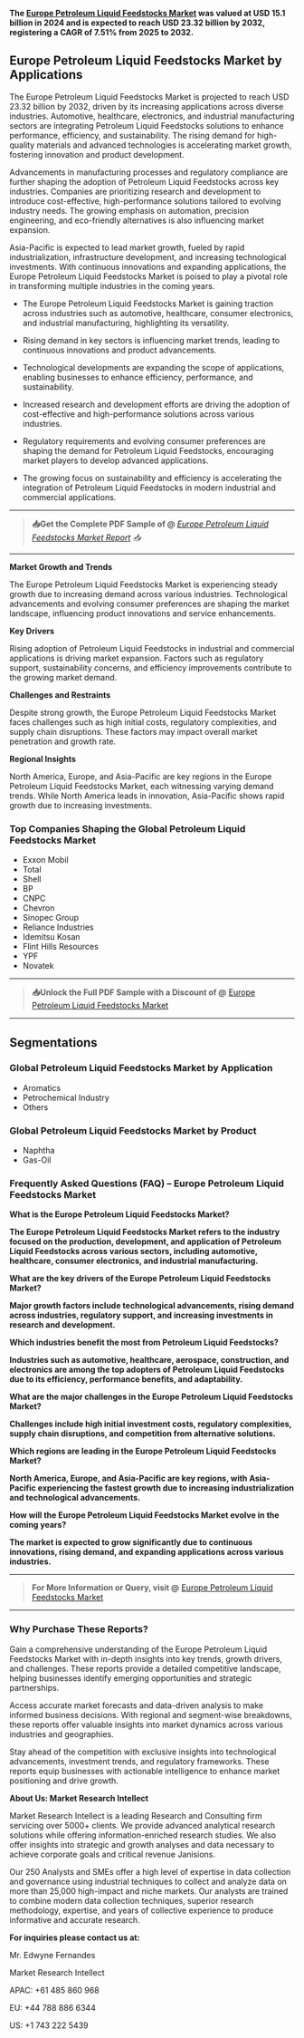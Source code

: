 <p><strong>The <a href="https://www.marketresearchintellect.com/download-sample/?rid=303083&amp;utm_source=Pulse-April-Europe&amp;utm_medium=852">Europe Petroleum Liquid Feedstocks Market</a> was valued at USD 15.1 billion in 2024 and is expected to reach USD 23.32 billion by 2032, registering a CAGR of 7.51% from 2025 to 2032.</strong></p><h2>Europe Petroleum Liquid Feedstocks Market by Applications&nbsp;</h2><p><p>The Europe Petroleum Liquid Feedstocks Market is projected to reach USD 23.32 billion by 2032, driven by its increasing applications across diverse industries. Automotive, healthcare, electronics, and industrial manufacturing sectors are integrating Petroleum Liquid Feedstocks solutions to enhance performance, efficiency, and sustainability. The rising demand for high-quality materials and advanced technologies is accelerating market growth, fostering innovation and product development.</p><p>Advancements in manufacturing processes and regulatory compliance are further shaping the adoption of Petroleum Liquid Feedstocks across key industries. Companies are prioritizing research and development to introduce cost-effective, high-performance solutions tailored to evolving industry needs. The growing emphasis on automation, precision engineering, and eco-friendly alternatives is also influencing market expansion.</p><p>Asia-Pacific is expected to lead market growth, fueled by rapid industrialization, infrastructure development, and increasing technological investments. With continuous innovations and expanding applications, the Europe Petroleum Liquid Feedstocks Market is poised to play a pivotal role in transforming multiple industries in the coming years.</p></p><ul><li><p>The Europe Petroleum Liquid Feedstocks Market is gaining traction across industries such as automotive, healthcare, consumer electronics, and industrial manufacturing, highlighting its versatility.</p></li><li><p>Rising demand in key sectors is influencing market trends, leading to continuous innovations and product advancements.</p></li><li><p>Technological developments are expanding the scope of applications, enabling businesses to enhance efficiency, performance, and sustainability.</p></li><li><p>Increased research and development efforts are driving the adoption of cost-effective and high-performance solutions across various industries.</p></li><li><p>Regulatory requirements and evolving consumer preferences are shaping the demand for Petroleum Liquid Feedstocks, encouraging market players to develop advanced applications.</p></li><li><p>The growing focus on sustainability and efficiency is accelerating the integration of Petroleum Liquid Feedstocks in modern industrial and commercial applications.</p></li></ul><hr /><blockquote><p><strong><span class="font-[700]">📥Get the Complete PDF Sample of @ </span></strong><em><span class="font-[700]"><a href="https://www.marketresearchintellect.com/download-sample/?rid=303083&amp;utm_source=Pulse-April-Europe&amp;utm_medium=852" target="_blank" data-tracking-control-name="article-ssr-frontend-pulse_little-text-block" data-tracking-will-navigate="" data-test-link="">Europe Petroleum Liquid Feedstocks Market Report</a>&nbsp;📥</span></em></p></blockquote><hr /><p class="" data-start="77" data-end="360"><strong data-start="77" data-end="105">Market Growth and Trends</strong></p><p class="" data-start="77" data-end="360">The Europe Petroleum Liquid Feedstocks Market is experiencing steady growth due to increasing demand across various industries. Technological advancements and evolving consumer preferences are shaping the market landscape, influencing product innovations and service enhancements.</p><p class="" data-start="362" data-end="606"><strong data-start="362" data-end="377">Key Drivers</strong></p><p class="" data-start="362" data-end="606">Rising adoption of Petroleum Liquid Feedstocks in industrial and commercial applications is driving market expansion. Factors such as regulatory support, sustainability concerns, and efficiency improvements contribute to the growing market demand.</p><p class="" data-start="608" data-end="849"><strong data-start="608" data-end="637">Challenges and Restraints</strong></p><p class="" data-start="608" data-end="849">Despite strong growth, the Europe Petroleum Liquid Feedstocks Market faces challenges such as high initial costs, regulatory complexities, and supply chain disruptions. These factors may impact overall market penetration and growth rate.</p><p class="" data-start="851" data-end="1095"><strong data-start="851" data-end="872">Regional Insights</strong></p><p class="" data-start="851" data-end="1095">North America, Europe, and Asia-Pacific are key regions in the Europe Petroleum Liquid Feedstocks Market, each witnessing varying demand trends. While North America leads in innovation, Asia-Pacific shows rapid growth due to increasing investments.</p><p><h3>Top Companies Shaping the Global Petroleum Liquid Feedstocks Market </h3><ul><li>Exxon Mobil</li><li>Total</li><li>Shell</li><li>BP</li><li>CNPC</li><li>Chevron</li><li>Sinopec Group</li><li>Reliance Industries</li><li>Idemitsu Kosan</li><li>Flint Hills Resources</li><li>YPF</li><li>Novatek</li></ul></p><hr /><blockquote><p><strong>📥Unlock the Full PDF Sample with a Discount of @</strong> <a href="https://www.marketresearchintellect.com/ask-for-discount/?rid=303083&amp;utm_source=Pulse-April-Europe&amp;utm_medium=852">Europe Petroleum Liquid Feedstocks Market</a></p></blockquote><hr /><p><h2>Segmentations</h2><h3>Global Petroleum Liquid Feedstocks Market by Application</h3><ul><li>Aromatics</li><li>Petrochemical Industry</li><li>Others</li></ul><h3>Global Petroleum Liquid Feedstocks Market by Product</h3><ul><li>Naphtha</li><li>Gas-Oil</li></ul></p><h3><strong>Frequently Asked Questions (FAQ) &ndash; Europe Petroleum Liquid Feedstocks Market</strong></h3><p><strong>What is the Europe Petroleum Liquid Feedstocks Market?</strong></p><p><strong>The Europe Petroleum Liquid Feedstocks Market refers to the industry focused on the production, development, and application of Petroleum Liquid Feedstocks across various sectors, including automotive, healthcare, consumer electronics, and industrial manufacturing.</strong></p><p><strong>What are the key drivers of the Europe Petroleum Liquid Feedstocks Market?</strong></p><p><strong>Major growth factors include technological advancements, rising demand across industries, regulatory support, and increasing investments in research and development.</strong></p><p><strong>Which industries benefit the most from Petroleum Liquid Feedstocks?</strong></p><p><strong>Industries such as automotive, healthcare, aerospace, construction, and electronics are among the top adopters of Petroleum Liquid Feedstocks due to its efficiency, performance benefits, and adaptability.</strong></p><p><strong>What are the major challenges in the Europe Petroleum Liquid Feedstocks Market?</strong></p><p><strong>Challenges include high initial investment costs, regulatory complexities, supply chain disruptions, and competition from alternative solutions.</strong></p><p><strong>Which regions are leading in the Europe Petroleum Liquid Feedstocks Market?</strong></p><p><strong>North America, Europe, and Asia-Pacific are key regions, with Asia-Pacific experiencing the fastest growth due to increasing industrialization and technological advancements.</strong></p><p><strong>How will the Europe Petroleum Liquid Feedstocks Market evolve in the coming years?</strong></p><p><strong>The market is expected to grow significantly due to continuous innovations, rising demand, and expanding applications across various industries.</strong></p><hr /><blockquote><p><span class="font-[700]"><strong>For More Information or Query, visit&nbsp;@</strong>&nbsp;</span><span class="font-[700]"><a href="https://www.marketresearchintellect.com/product/global-petroleum-liquid-feedstocks-market-size-and-forecast/?utm_source=Linkedin&utm_medium=852" target="_blank" data-tracking-control-name="article-ssr-frontend-pulse_little-text-block" data-tracking-will-navigate="" data-test-link="">Europe Petroleum Liquid Feedstocks Market</a></span></p></blockquote><hr /><h3><strong data-start="0" data-end="31">Why Purchase These Reports?</strong></h3><p class="" data-start="35" data-end="297">Gain a comprehensive understanding of the Europe Petroleum Liquid Feedstocks Market with in-depth insights into key trends, growth drivers, and challenges. These reports provide a detailed competitive landscape, helping businesses identify emerging opportunities and strategic partnerships.</p><p class="" data-start="299" data-end="540">Access accurate market forecasts and data-driven analysis to make informed business decisions. With regional and segment-wise breakdowns, these reports offer valuable insights into market dynamics across various industries and geographies.</p><p class="" data-start="542" data-end="784">Stay ahead of the competition with exclusive insights into technological advancements, investment trends, and regulatory frameworks. These reports equip businesses with actionable intelligence to enhance market positioning and drive growth.</p><p><strong><span class="font-[700]">About Us: Market Research Intellect</span></strong></p><p><span class="">Market Research Intellect is a leading Research and Consulting firm servicing over 5000+ clients. We provide advanced analytical research solutions while offering information-enriched research studies.&nbsp;</span>We also offer insights into strategic and growth analyses and data necessary to achieve corporate goals and critical revenue Janisions.</p><p><span class="">Our 250 Analysts and SMEs offer a high level of expertise in data collection and governance using industrial techniques to collect and analyze data on more than 25,000 high-impact and niche markets. Our analysts are trained to combine modern data collection techniques, superior research methodology, expertise, and years of collective experience to produce informative and accurate research.</span></p><p><strong>For inquiries please contact us at:</strong></p><p>Mr. Edwyne Fernandes</p><p>Market Research Intellect</p><p>APAC: +61 485 860 968</p><p>EU: +44 788 886 6344</p><p>US: +1 743 222 5439</p>